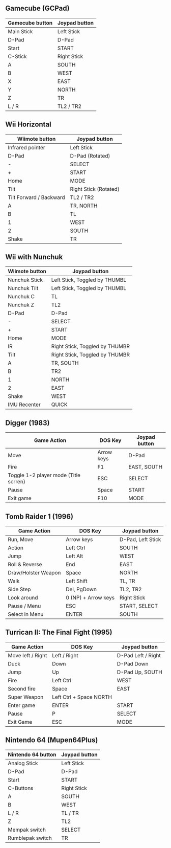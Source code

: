 ## Gamecube (GCPad)

Gamecube button | Joypad button
--- | ---
Main Stick | Left Stick
D-Pad | D-Pad
Start | START
C-Stick | Right Stick
A | SOUTH
B | WEST
X | EAST
Y | NORTH
Z | TR
L / R | TL2 / TR2

## Wii Horizontal

Wiimote button | Joypad button
--- | ---
Infrared pointer | Left Stick
D-Pad | D-Pad (Rotated)
\- | SELECT
\+ | START
Home | MODE
Tilt | Right Stick (Rotated)
Tilt Forward / Backward | TL2 / TR2
A | TR, NORTH
B | TL
1 | WEST
2 | SOUTH
Shake | TR

## Wii with Nunchuk

Wiimote button | Joypad button
--- | ---
Nunchuk Stick | Left Stick, Toggled by THUMBL
Nunchuk Tilt | Left Stick, Toggled by THUMBL
Nunchuk C | TL
Nunchuk Z | TL2
D-Pad | D-Pad
\- | SELECT
\+ | START
Home | MODE
IR | Right Stick, Toggled by THUMBR
Tilt | Right Stick, Toggled by THUMBR
A | TR, SOUTH
B | TR2
1 | NORTH
2 | EAST
Shake | WEST
IMU Recenter | QUICK

## Digger (1983)

Game Action | DOS Key | Joypad button
--- | --- | ---
Move | Arrow keys | D-Pad
Fire | F1 | EAST, SOUTH
Toggle 1-2 player mode (Title scrren) | ESC | SELECT
Pause | Space | START
Exit game | F10 | MODE

## Tomb Raider 1 (1996)

Game Action | DOS Key | Joypad button
--- | --- | ---
Run, Move | Arrow keys | D-Pad, Left Stick
Action | Left Ctrl | SOUTH
Jump | Left Alt | WEST
Roll & Reverse | End | EAST
Draw/Holster Weapon | Space | NORTH
Walk | Left Shift | TL, TR
Side Step | Del, PgDown | TL2, TR2
Look around | 0 (NP) + Arrow keys  | Right Stick
Pause / Menu | ESC | START, SELECT
Select in Menu | ENTER | SOUTH

## Turrican II: The Final Fight (1995)

Game Action | DOS Key | Joypad button
--- | --- | ---
Move left / Right | Left / Right | D-Pad Left / Right
Duck | Down | D-Pad Down
Jump | Up | D-Pad Up, SOUTH
Fire | Left Ctrl | WEST
Second fire | Space | EAST
Super Weapon | Left Ctrl + Space NORTH
Enter game | ENTER | START
Pause | P | SELECT
Exit Game | ESC | MODE

## Nintendo 64 (Mupen64Plus)

Nintendo 64 button | Joypad button
--- | ---
Analog Stick | Left Stick
D-Pad | D-Pad
Start | START
C-Buttons | Right Stick
A | SOUTH
B | WEST
L / R | TL / TR
Z | TL2
Mempak switch | SELECT
Rumblepak switch | TR
